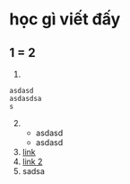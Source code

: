 # học gì viết đấy
## 1 = 2
  1.  
    asdasd
    asdasdsa
    s   
  2. * asdasd
     * asdasd
  3.  [link](google.com "Title")
  4.  [link 2][1]
  5.   sadsa  

  [1]: google.com "title"

